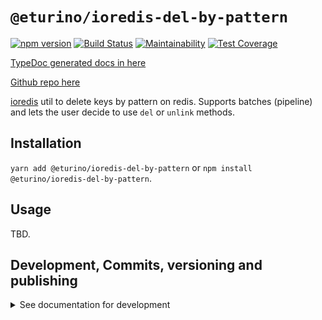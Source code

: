 # `@eturino/ioredis-del-by-pattern`

[![npm version](https://badge.fury.io/js/%40eturino%2Fioredis-del-by-pattern.svg)](https://badge.fury.io/js/%40eturino%2Fioredis-del-by-pattern)
[![Build Status](https://travis-ci.org/eturino/ioredis-del-by-pattern.svg?branch=master)](https://travis-ci.org/eturino/ioredis-del-by-pattern)
[![Maintainability](https://api.codeclimate.com/v1/badges/653fcf67de9f3bc22c84/maintainability)](https://codeclimate.com/github/eturino/ioredis-del-by-pattern/maintainability)
[![Test Coverage](https://api.codeclimate.com/v1/badges/653fcf67de9f3bc22c84/test_coverage)](https://codeclimate.com/github/eturino/ioredis-del-by-pattern/test_coverage)

[TypeDoc generated docs in here](https://eturino.github.io/ioredis-del-by-pattern)

[Github repo here](https://github.com/eturino/ioredis-del-by-pattern)

[ioredis](https://github.com/luin/ioredis) util to delete keys by pattern on redis. Supports batches (pipeline) and lets the user decide to use `del` or `unlink` methods.

## Installation

`yarn add @eturino/ioredis-del-by-pattern` or `npm install @eturino/ioredis-del-by-pattern`.

## Usage

TBD.

## Development, Commits, versioning and publishing

<details><summary>See documentation for development</summary>
<p>

See [The Typescript-Starter docs](https://github.com/bitjson/typescript-starter#bump-version-update-changelog-commit--tag-release).

### Commits and CHANGELOG

For commits, you should use [`commitizen`](https://github.com/commitizen/cz-cli)

```sh
yarn global add commitizen

#commit your changes:
git cz
```

As typescript-starter docs state:

This project is tooled for [conventional changelog](https://github.com/conventional-changelog/conventional-changelog) to make managing releases easier. See the [standard-version](https://github.com/conventional-changelog/standard-version) documentation for more information on the workflow, or [`CHANGELOG.md`](CHANGELOG.md) for an example.

```sh
# bump package.json version, update CHANGELOG.md, git tag the release
yarn run version
```

You may find a tool like [**`wip`**](https://github.com/bitjson/wip) helpful for managing work in progress before you're ready to create a meaningful commit.

### Creating the first version

Once you are ready to create the first version, run the following (note that `reset` is destructive and will remove all files not in the git repo from the directory).

```sh
# Reset the repo to the latest commit and build everything
yarn run reset && yarn run test && yarn run doc:html

# Then version it with standard-version options. e.g.:
# don't bump package.json version
yarn run version -- --first-release

# Other popular options include:

# PGP sign it:
# $ yarn run version -- --sign

# alpha release:
# $ yarn run version -- --prerelease alpha
```

And after that, remember to [publish the docs](#publish-the-docs).

And finally push the new tags to github and publish the package to npm.

```sh
# Push to git
git push --follow-tags origin master

# Publish to NPM (allowing public access, required if the package name is namespaced like `@somewhere/some-lib`)
yarn publish --access public
```

### Publish the Docs

```sh
yarn run doc:html && yarn run doc:publish
```

This will generate the docs and publish them in github pages.

### Generate a version

There is a single yarn command for preparing a new release. See [One-step publish preparation script in TypeScript-Starter](https://github.com/bitjson/typescript-starter#one-step-publish-preparation-script)

```sh
# Prepare a standard release
yarn prepare-release

# Push to git
git push --follow-tags origin master

# Publish to NPM (allowing public access, required if the package name is namespaced like `@somewhere/some-lib`)
yarn publish --access public
```

</p>
</details>
